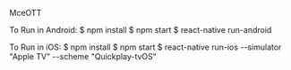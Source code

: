 MceOTT

To Run in Android:
    $ npm install
    $ npm start
    $ react-native run-android

To Run in iOS:
    $ npm install
    $ npm start
    $ react-native run-ios  --simulator "Apple TV" --scheme "Quickplay-tvOS"
